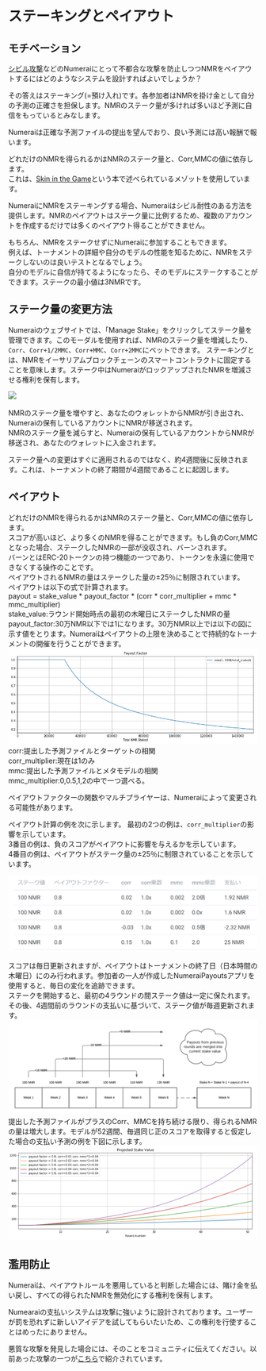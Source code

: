 # ステーキングとペイアウト

## モチベーション

[シビル攻撃](https://en.wikipedia.org/wiki/Sybil_attack)などのNumeraiにとって不都合な攻撃を防止しつつNMRをペイアウトするにはどのようなシステムを設計すればよいでしょうか？<br>

その答えはステーキング(=預け入れ)です。各参加者はNMRを掛け金として自分の予測の正確さを担保します。NMRのステーク量が多ければ多いほど予測に自信をもっているとみなします。<br>

Numeraiは正確な予測ファイルの提出を望んでおり、良い予測には高い報酬で報います。<br>

どれだけのNMRを得られるかはNMRのステーク量と、Corr,MMCの値に依存します。<br>
これは、[Skin in the Game](https://www.amazon.com/dp/B075HYVP7C/)という本で述べられているメゾットを使用しています。<br>

NumeraiにNMRをステーキングする場合、Numeraiはシビル耐性のある方法を提供します。NMRのペイアウトはステーク量に比例するため、複数のアカウントを作成するだけでは多くのペイアウト得ることができません。<br>

もちろん、NMRをステークせずにNumeraiに参加することもできます。<br>
例えば、トーナメントの詳細や自分のモデルの性能を知るために、NMRをステークしないのは良いテストとなるでしょう。<br>
自分のモデルに自信が持てるようになったら、そのモデルにステークすることができます。ステークの最小値は3NMRです。<br>

## ステーク量の変更方法

Numeraiのウェブサイトでは、「Manage Stake」をクリックしてステーク量を管理できます。このモーダルを使用すれば、NMRのステーク量を増減したり、`Corr`、`Corr+1/2MMC`、`Corr+MMC`、`Corr+2MMC`にベットできます。
ステーキングとは、NMRをイーサリアムブロックチェーンのスマートコントラクトに固定することを意味します。ステーク中はNumeraiがロックアップされたNMRを増減させる権利を保有します。

![](../.gitbook/assets/image%20%2818%29.png)

NMRのステーク量を増やすと、あなたのウォレットからNMRが引き出され、Numeraiの保有しているアカウントにNMRが移送されます。<br>
NMRのステーク量を減らすと、Numeraiの保有しているアカウントからNMRが移送され、あなたのウォレットに入金されます。

ステーク量への変更はすぐに適用されるのではなく、約4週間後に反映されます。これは、トーナメントの終了期間が4週間であることに起因します。

## ペイアウト
どれだけのNMRを得られるかはNMRのステーク量と、Corr,MMCの値に依存します。<br>
スコアが高いほど、より多くのNMRを得ることができます。もし負のCorr,MMCとなった場合、ステークしたNMRの一部が没収され、バーンされます。<br>
バーンとはERC-20トークンの持つ機能の一つであり、トークンを永遠に使用できなくする操作のことです。<br>
ペイアウトされるNMRの量はステークした量の±25％に制限されています。<br>
ペイアウトは以下の式で計算されます。<br>
payout = stake_value * payout_factor * (corr * corr_multiplier + mmc * mmc_multiplier)<br>
stake_value:ラウンド開始時点の最初の木曜日にステークしたNMRの量<br>
payout_factor:30万NMR以下では1になります。30万NMR以上では以下の図に示す値をとります。Numeraiはペイアウトの上限を決めることで持続的なトーナメントの開催を行うことができます。<br>
![](../.gitbook/assets/factor.png)<br>
corr:提出した予測ファイルとターゲットの相関<br>
corr_multiplier:現在は1のみ<br>
mmc:提出した予測ファイルとメタモデルの相関<br>
mmc_multiplier:0,0.5,1,2の中で一つ選べる。<br>

ペイアウトファクターの関数やマルチプライヤーは、Numeraiによって変更される可能性があります。<br>

ペイアウト計算の例を次に示します。
最初の2つの例は、`corr_multiplier`の影響を示しています。<br>
3番目の例は、負のスコアがペイアウトに影響を与えるかを示しています。<br>
4番目の例は、ペイアウトがステーク量の±25％に制限されていることを示しています。<br>

![](../.gitbook/assets/Payout.jpg)<br>

スコアは毎日更新されますが、ペイアウトはトーナメントの終了日（日本時間の木曜日）にのみ行われます。参加者の一人が作成したNumeraiPayoutsアプリを使用すると、毎日の変化を追跡できます。<br>
ステークを開始すると、最初の4ラウンドの間ステーク値は一定に保たれます。その後、4週間前のラウンドの支払いに基づいて、ステーク値が毎週更新されます。<br>
![](../.gitbook/assets/payout_week.png)
提出した予測ファイルがプラスのCorr、MMCを持ち続ける限り、得られるNMRの量は増大します。モデルが52週間、毎週同じ正のスコアを取得すると仮定した場合の支払い予測の例を下図に示します。<br>
![](../.gitbook/assets/payout_predict.png)

## 濫用防止

Numeraiは、ペイアウトルールを悪用していると判断した場合には、賭け金を払い戻し、すべての得られたNMRを無効化にする権利を保有します。

Numearaiの支払いシステムは攻撃に強いように設計されております。ユーザーが罰を恐れずに新しいアイデアを試してもらいたいため、この権利を行使することはめったにありません。

悪質な攻撃を発見した場合には、そのことをコミュニティに伝えてください。以前あった攻撃の一つが[こちら](https://forum.numer.ai/t/leaderboard-bonus-exploit-uncovered/200/8)で紹介されています。

